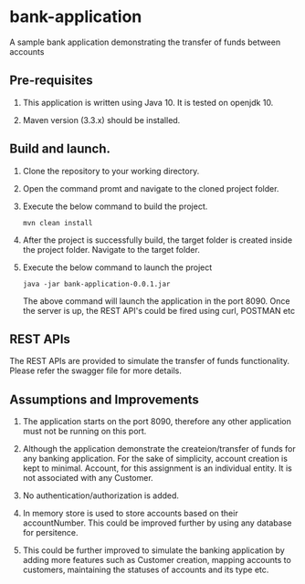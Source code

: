 # bank-application

A sample bank application demonstrating the transfer of funds between accounts

## Pre-requisites
1) This application is written using Java 10. It is tested on openjdk 10.

2) Maven version (3.3.x) should be installed.

## Build and launch.
1) Clone the repository to your working directory.
2) Open the command promt and navigate to the cloned project folder.
3) Execute the below command to build the project.
   
   `mvn clean install`
4) After the project is successfully build, the target folder is created inside the project folder. Navigate to the target folder.
5) Execute the below command to launch the project

    `java -jar bank-application-0.0.1.jar`
    
    The above command will launch the application in the port 8090. Once the server is up, the REST API's could be fired using curl,           POSTMAN etc
    
## REST APIs
  The REST APIs are provided to simulate the transfer of funds functionality. Please refer the swagger file for more details.
  
## Assumptions and Improvements
1) The application starts on the port 8090, therefore any other application must not be running on this port.

2) Although the application demonstrate the createion/transfer of funds for any banking application. For the sake of simplicity, account      creation is kept to minimal. Account, for this assignment is an individual entity. It is not associated with any Customer.

3) No authentication/authorization is added.

4) In memory store is used to store accounts based on their accountNumber. This could be improved further by using any database for          persitence.

5) This could be further improved to simulate the banking application by adding more features such as Customer creation, mapping accounts to customers, maintaining the statuses of accounts and its type etc.
